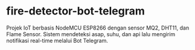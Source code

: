 # fire-detector-bot-telegram
Projek IoT berbasis NodeMCU ESP8266 dengan sensor MQ2, DHT11, dan Flame Sensor. Sistem mendeteksi asap, suhu, dan api lalu mengirim notifikasi real-time melalui Bot Telegram.
